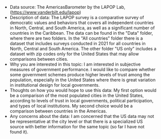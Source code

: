 - Data source: The AmericasBarometer by the LAPOP Lab, (https://www.vanderbilt.edu/lapop)
- Description of data: The LAPOP survey is a comparative survey of democratic values and behaviors that covers all independent countries in North, Central, and South America, as well as a significant number of countries in the Caribbean. The data can be found in the "Data" folder, where there are two folders. In the "All countries" folder there is a dataset that includes surveys conducted in 2021 for all countries in North, Central and South America. The other folder "US only" includes a dataset with zip codes only for the United States that may allow comparisons between cities.
- Why you are interested in this topic: I am interested in subjective measures of government performance. I would like to compare whether some government schemes produce higher levels of trust among the population, especially in the United States where there is great variation in institutional design for local governments.
- Thoughts on how you would hope to use this data: My first option would be a comparison of the most populated cities in the United States, according to levels of trust in local governments, political participation, and types of local institutions. My second choice would be a comparison between countries in the Americas.
- Any concerns about the data: I am concerned that the US data may not be representative at the city level or that there is a specialized US source with better information for the same topic (so far I have not found it). 
